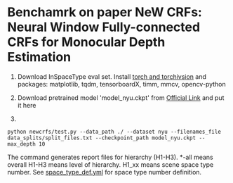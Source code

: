 # Benchamrk on paper  NeW CRFs: Neural Window Fully-connected CRFs for Monocular Depth Estimation

1. Download InSpaceType eval set. Install [torch and torchivsion](https://pytorch.org/get-started/previous-versions/) and packages: matplotlib, tqdm, tensorboardX, timm, mmcv, opencv-python

2. Download pretrained model 'model_nyu.ckpt' from [Official Link](https://virutalbuy-public.oss-cn-hangzhou.aliyuncs.com/share/newcrfs/models/model_nyu.ckpt) and put it here

3.

  ```  
  python newcrfs/test.py --data_path ./ --dataset nyu --filenames_file data_splits/split_files.txt --checkpoint_path model_nyu.ckpt --max_depth 10
  ```

  The command generates report files for hierarchy (H1-H3). *-all means overall H1-H3 means level of hierarchy. H1_xx means scene space type number. See [space_type_def.yml](https://github.com/DepthComputation/InSpaceType_Benchmark/blob/main/space_type_def.yml) for space type number definition.
